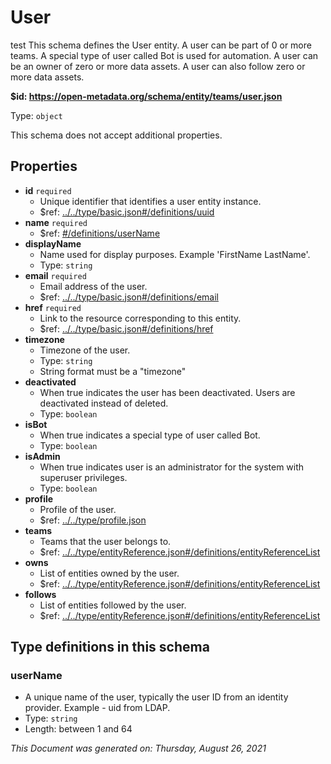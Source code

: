 # User

test This schema defines the User entity. A user can be part of 0 or more teams. A special type of user called Bot is used for automation. A user can be an owner of zero or more data assets. A user can also follow zero or more data assets.

**$id: https://open-metadata.org/schema/entity/teams/user.json**

Type: `object`

This schema does not accept additional properties.

## Properties

* **id** `required`
  * Unique identifier that identifies a user entity instance.
  * $ref: [../../type/basic.json#/definitions/uuid](../types/basic.md#uuid)
* **name** `required`
  * $ref: [#/definitions/userName](user.md#username)
* **displayName**
  * Name used for display purposes. Example 'FirstName LastName'.
  * Type: `string`
* **email** `required`
  * Email address of the user.
  * $ref: [../../type/basic.json#/definitions/email](../types/basic.md#email)
* **href** `required`
  * Link to the resource corresponding to this entity.
  * $ref: [../../type/basic.json#/definitions/href](../types/basic.md#href)
* **timezone**
  * Timezone of the user.
  * Type: `string`
  * String format must be a "timezone"
* **deactivated**
  * When true indicates the user has been deactivated. Users are deactivated instead of deleted.
  * Type: `boolean`
* **isBot**
  * When true indicates a special type of user called Bot.
  * Type: `boolean`
* **isAdmin**
  * When true indicates user is an administrator for the system with superuser privileges.
  * Type: `boolean`
* **profile**
  * Profile of the user.
  * $ref: [../../type/profile.json](../types/profile.md)
* **teams**
  * Teams that the user belongs to.
  * $ref: [../../type/entityReference.json#/definitions/entityReferenceList](../types/entityreference.md#entityreferencelist)
* **owns**
  * List of entities owned by the user.
  * $ref: [../../type/entityReference.json#/definitions/entityReferenceList](../types/entityreference.md#entityreferencelist)
* **follows**
  * List of entities followed by the user.
  * $ref: [../../type/entityReference.json#/definitions/entityReferenceList](../types/entityreference.md#entityreferencelist)

## Type definitions in this schema

### userName

* A unique name of the user, typically the user ID from an identity provider. Example - uid from LDAP.
* Type: `string`
* Length: between 1 and 64

_This Document was generated on: Thursday, August 26, 2021_
